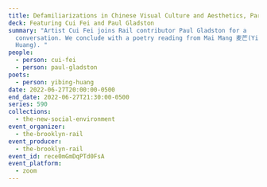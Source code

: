 ```yaml
---
title: Defamiliarizations in Chinese Visual Culture and Aesthetics, Part II
deck: Featuring Cui Fei and Paul Gladston
summary: "Artist Cui Fei joins Rail contributor Paul Gladston for a
  conversation. We conclude with a poetry reading from Mai Mang 麦芒(Yibing
  Huang). "
people:
  - person: cui-fei
  - person: paul-gladston
poets:
  - person: yibing-huang
date: 2022-06-27T20:00:00-0500
end_date: 2022-06-27T21:30:00-0500
series: 590
collections:
  - the-new-social-environment
event_organizer:
  - the-brooklyn-rail
event_producer:
  - the-brooklyn-rail
event_id: rece0mGmDqPTd0FsA
event_platform:
  - zoom
---
```

